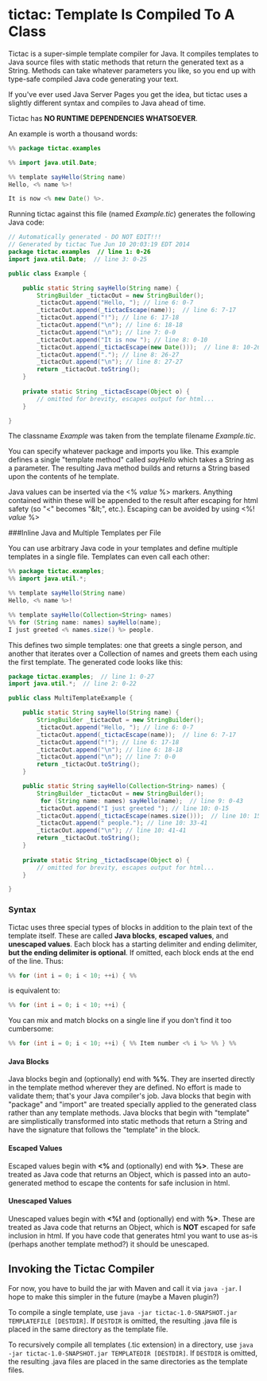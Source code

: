 # tictac: Template Is Compiled To A Class

Tictac is a super-simple template compiler for Java.  It compiles templates to Java source files with static methods that return the generated text as a String.  Methods can take whatever parameters you like, so you end up with type-safe compiled Java code generating your text.

If you've ever used Java Server Pages you get the idea, but tictac uses a slightly different syntax and compiles to Java ahead of time.

Tictac has **NO RUNTIME DEPENDENCIES WHATSOEVER**.

An example is worth a thousand words:


```java
%% package tictac.examples

%% import java.util.Date;

%% template sayHello(String name)
Hello, <% name %>!

It is now <% new Date() %>.
```
Running tictac against this file (named _Example.tic_) generates the following Java code:

```java
// Automatically generated - DO NOT EDIT!!!
// Generated by tictac Tue Jun 10 20:03:19 EDT 2014
package tictac.examples  // line 1: 0-26
import java.util.Date;  // line 3: 0-25

public class Example {

	public static String sayHello(String name) {
		StringBuilder _tictacOut = new StringBuilder();
		_tictacOut.append("Hello, "); // line 6: 0-7
		_tictacOut.append(_tictacEscape(name));  // line 6: 7-17
		_tictacOut.append("!"); // line 6: 17-18
		_tictacOut.append("\n"); // line 6: 18-18
		_tictacOut.append("\n"); // line 7: 0-0
		_tictacOut.append("It is now "); // line 8: 0-10
		_tictacOut.append(_tictacEscape(new Date()));  // line 8: 10-26
		_tictacOut.append("."); // line 8: 26-27
		_tictacOut.append("\n"); // line 8: 27-27
		return _tictacOut.toString();
	}
    
    private static String _tictacEscape(Object o) {
    	// omitted for brevity, escapes output for html...
    }

}
```
The classname _Example_ was taken from the template filename _Example.tic_.

You can specify whatever package and imports you like.  This example defines a single "template method" called _sayHello_ which takes a String as a parameter.  The resulting Java method builds and returns a String based upon the contents of he template.

Java values can be inserted via the <% _value_ %> markers.  Anything contained within these will be appended to the result after escaping for html safety (so "<" becomes "&amp;lt;", etc.).  Escaping can be avoided by using <%! _value_ %>

###Inline Java and Multiple Templates per File

You can use arbitrary Java code in your templates and define multiple templates in a single file.  Templates can even call each other:

```java
%% package tictac.examples;
%% import java.util.*;

%% template sayHello(String name)
Hello, <% name %>!

%% template sayHello(Collection<String> names)
%% for (String name: names) sayHello(name);
I just greeted <% names.size() %> people.
```

This defines two simple templates: one that greets a single person, and another that iterates over a Collection of names and greets them each using the first template.  The generated code looks like this:

```java
package tictac.examples;  // line 1: 0-27
import java.util.*;  // line 2: 0-22

public class MultiTemplateExample {

	public static String sayHello(String name) {
		StringBuilder _tictacOut = new StringBuilder();
		_tictacOut.append("Hello, "); // line 6: 0-7
		_tictacOut.append(_tictacEscape(name));  // line 6: 7-17
		_tictacOut.append("!"); // line 6: 17-18
		_tictacOut.append("\n"); // line 6: 18-18
		_tictacOut.append("\n"); // line 7: 0-0
		return _tictacOut.toString();
	}

	public static String sayHello(Collection<String> names) {
		StringBuilder _tictacOut = new StringBuilder();
		 for (String name: names) sayHello(name);  // line 9: 0-43
		_tictacOut.append("I just greeted "); // line 10: 0-15
		_tictacOut.append(_tictacEscape(names.size()));  // line 10: 15-33
		_tictacOut.append(" people."); // line 10: 33-41
		_tictacOut.append("\n"); // line 10: 41-41
		return _tictacOut.toString();
	}
    
    private static String _tictacEscape(Object o) {
    	// omitted for brevity, escapes output for html...
    }

}

```


### Syntax
Tictac uses three special types of blocks in addition to the plain text of the template itself.  These are called **Java blocks**, **escaped values**, and **unescaped values**.  Each block has a starting delimiter and ending delimiter, **but the ending delimiter is optional**.  If omitted, each block ends at the end of the line.  Thus:

```java
%% for (int i = 0; i < 10; ++i) { %%
```
is equivalent to:
```java
%% for (int i = 0; i < 10; ++i) {
```

You can mix and match blocks on a single line if you don't find it too cumbersome:
```java
%% for (int i = 0; i < 10; ++i) { %% Item number <% i %> %% } %%
```

#### Java Blocks
Java blocks begin and (optionally) end with **%%**.  They are inserted directly in the template method wherever they are defined.  No effort is made to validate them; that's your Java compiler's job.  Java blocks that begin with "package" and "import" are treated specially applied to the generated class rather than any template methods.  Java blocks that begin with "template" are simplistically transformed into static methods that return a String and have the signature that follows the "template" in the block.

#### Escaped Values
Escaped values begin with **<%** and (optionally) end with **%>**.  These are treated as Java code that returns an Object, which is passed into an auto-generated method to escape the contents for safe inclusion in html.

#### Unescaped Values
Unescaped values begin with **<%!** and (optionally) end with **%>**.  These are treated as Java code that returns an Object, which is **NOT** escaped for safe inclusion in html.  If you have code that generates html you want to use as-is (perhaps another template method?) it should be unescaped.

## Invoking the Tictac Compiler

For now, you have to build the jar with Maven and call it via ```java -jar```.  I hope to make this simpler in the future (maybe a Maven plugin?)

To compile a single template, use ```java -jar tictac-1.0-SNAPSHOT.jar TEMPLATEFILE [DESTDIR]```.  If ```DESTDIR``` is omitted, the resulting .java file is placed in the same directory as the template file.

To recursively compile all templates (.tic extension) in a directory, use ```java -jar tictac-1.0-SNAPSHOT.jar TEMPLATEDIR [DESTDIR]```.  If ```DESTDIR``` is omitted, the resulting .java files are placed in the same directories as the template files.


